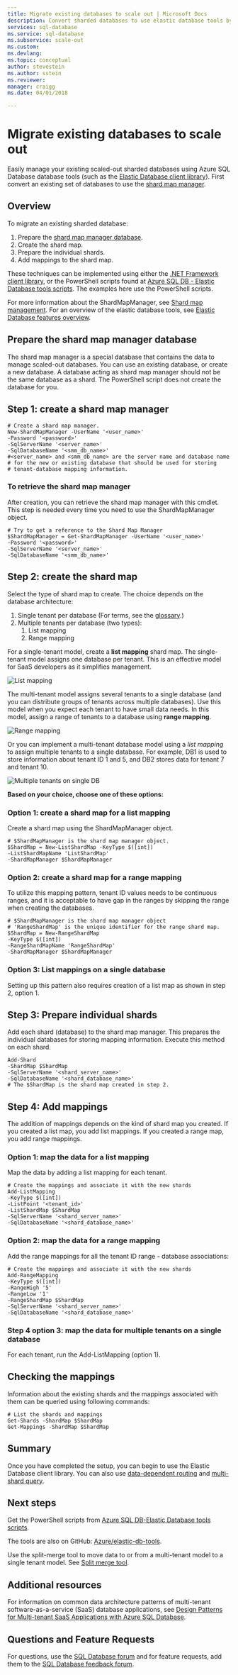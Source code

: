 ```yaml
---
title: Migrate existing databases to scale out | Microsoft Docs
description: Convert sharded databases to use elastic database tools by creating a shard map manager
services: sql-database
ms.service: sql-database
ms.subservice: scale-out
ms.custom: 
ms.devlang:
ms.topic: conceptual
author: stevestein
ms.author: sstein
ms.reviewer:
manager: craigg
ms.date: 04/01/2018

---
```

# Migrate existing databases to scale out
Easily manage your existing scaled-out sharded databases using Azure SQL Database database tools (such as the [Elastic Database client library](sql-database-elastic-database-client-library.md)). First convert an existing set of databases to use the [shard map manager](sql-database-elastic-scale-shard-map-management.md). 

## Overview
To migrate an existing sharded database: 

1. Prepare the [shard map manager database](sql-database-elastic-scale-shard-map-management.md).
2. Create the shard map.
3. Prepare the individual shards.  
4. Add mappings to the shard map.

These techniques can be implemented using either the [.NET Framework client library](http://www.nuget.org/packages/Microsoft.Azure.SqlDatabase.ElasticScale.Client/), or the PowerShell scripts found at [Azure SQL DB - Elastic Database tools scripts](https://gallery.technet.microsoft.com/scriptcenter/Azure-SQL-DB-Elastic-731883db). The examples here use the PowerShell scripts.

For more information about the ShardMapManager, see [Shard map management](sql-database-elastic-scale-shard-map-management.md). For an overview of the elastic database tools, see [Elastic Database features overview](sql-database-elastic-scale-introduction.md).

## Prepare the shard map manager database
The shard map manager is a special database that contains the data to manage scaled-out databases. You can use an existing database, or create a new database. A database acting as shard map manager should not be the same database as a shard. The PowerShell script does not create the database for you. 

## Step 1: create a shard map manager
    # Create a shard map manager. 
    New-ShardMapManager -UserName '<user_name>' 
    -Password '<password>' 
    -SqlServerName '<server_name>' 
    -SqlDatabaseName '<smm_db_name>' 
    #<server_name> and <smm_db_name> are the server name and database name 
    # for the new or existing database that should be used for storing 
    # tenant-database mapping information.

### To retrieve the shard map manager
After creation, you can retrieve the shard map manager with this cmdlet. This step is needed every time you need to use the ShardMapManager object.

    # Try to get a reference to the Shard Map Manager  
    $ShardMapManager = Get-ShardMapManager -UserName '<user_name>' 
    -Password '<password>' 
    -SqlServerName '<server_name>' 
    -SqlDatabaseName '<smm_db_name>' 


## Step 2: create the shard map
Select the type of shard map to create. The choice depends on the database architecture: 

1. Single tenant per database (For terms, see the [glossary](sql-database-elastic-scale-glossary.md).) 
2. Multiple tenants per database (two types):
   1. List mapping
   2. Range mapping

For a single-tenant model, create a **list mapping** shard map. The single-tenant model assigns one database per tenant. This is an effective model for SaaS developers as it simplifies management.

![List mapping][1]

The multi-tenant model assigns several tenants to a single database (and you can distribute groups of tenants across multiple databases). Use this model when you expect each tenant to have small data needs. In this model, assign a range of tenants to a database using **range mapping**. 

![Range mapping][2]

Or you can implement a multi-tenant database model using a *list mapping* to assign multiple tenants to a single database. For example, DB1 is used to store information about tenant ID 1 and 5, and DB2 stores data for tenant 7 and tenant 10. 

![Multiple tenants on single DB][3] 

**Based on your choice, choose one of these options:**

### Option 1: create a shard map for a list mapping
Create a shard map using the ShardMapManager object. 

    # $ShardMapManager is the shard map manager object. 
    $ShardMap = New-ListShardMap -KeyType $([int]) 
    -ListShardMapName 'ListShardMap' 
    -ShardMapManager $ShardMapManager 


### Option 2: create a shard map for a range mapping
To utilize this mapping pattern, tenant ID values needs to be continuous ranges, and it is acceptable to have gap in the ranges by skipping the range when creating the databases.

    # $ShardMapManager is the shard map manager object 
    # 'RangeShardMap' is the unique identifier for the range shard map.  
    $ShardMap = New-RangeShardMap 
    -KeyType $([int]) 
    -RangeShardMapName 'RangeShardMap' 
    -ShardMapManager $ShardMapManager 

### Option 3: List mappings on a single database
Setting up this pattern also requires creation of a list map as shown in step 2, option 1.

## Step 3: Prepare individual shards
Add each shard (database) to the shard map manager. This prepares the individual databases for storing mapping information. Execute this method on each shard.

    Add-Shard 
    -ShardMap $ShardMap 
    -SqlServerName '<shard_server_name>' 
    -SqlDatabaseName '<shard_database_name>'
    # The $ShardMap is the shard map created in step 2.


## Step 4: Add mappings
The addition of mappings depends on the kind of shard map you created. If you created a list map, you add list mappings. If you created a range map, you add range mappings.

### Option 1: map the data for a list mapping
Map the data by adding a list mapping for each tenant.  

    # Create the mappings and associate it with the new shards 
    Add-ListMapping 
    -KeyType $([int]) 
    -ListPoint '<tenant_id>' 
    -ListShardMap $ShardMap 
    -SqlServerName '<shard_server_name>' 
    -SqlDatabaseName '<shard_database_name>' 

### Option 2: map the data for a range mapping
Add the range mappings for all the tenant ID range - database associations:

    # Create the mappings and associate it with the new shards 
    Add-RangeMapping 
    -KeyType $([int]) 
    -RangeHigh '5' 
    -RangeLow '1' 
    -RangeShardMap $ShardMap 
    -SqlServerName '<shard_server_name>' 
    -SqlDatabaseName '<shard_database_name>' 


### Step 4 option 3: map the data for multiple tenants on a single database
For each tenant, run the Add-ListMapping (option 1). 

## Checking the mappings
Information about the existing shards and the mappings associated with them can be queried using following commands:  

    # List the shards and mappings 
    Get-Shards -ShardMap $ShardMap 
    Get-Mappings -ShardMap $ShardMap 

## Summary
Once you have completed the setup, you can begin to use the Elastic Database client library. You can also use [data-dependent routing](sql-database-elastic-scale-data-dependent-routing.md) and [multi-shard query](sql-database-elastic-scale-multishard-querying.md).

## Next steps
Get the PowerShell scripts from [Azure SQL DB-Elastic Database tools scripts](https://gallery.technet.microsoft.com/scriptcenter/Azure-SQL-DB-Elastic-731883db).

The tools are also on GitHub: [Azure/elastic-db-tools](https://github.com/Azure/elastic-db-tools).

Use the split-merge tool to move data to or from a multi-tenant model to a single tenant model. See [Split merge tool](sql-database-elastic-scale-get-started.md).

## Additional resources
For information on common data architecture patterns of multi-tenant software-as-a-service (SaaS) database applications, see [Design Patterns for Multi-tenant SaaS Applications with Azure SQL Database](sql-database-design-patterns-multi-tenancy-saas-applications.md).

## Questions and Feature Requests
For questions, use the [SQL Database forum](http://social.msdn.microsoft.com/forums/azure/home?forum=ssdsgetstarted) and for feature requests, add them to the [SQL Database feedback forum](https://feedback.azure.com/forums/217321-sql-database/).

<!--Image references-->
[1]: ./media/sql-database-elastic-convert-to-use-elastic-tools/listmapping.png
[2]: ./media/sql-database-elastic-convert-to-use-elastic-tools/rangemapping.png
[3]: ./media/sql-database-elastic-convert-to-use-elastic-tools/multipleonsingledb.png

